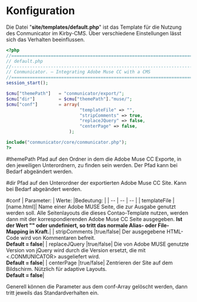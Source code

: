 # Konfiguration
Die Datei "**site/templates/default.php**" ist das Template für die Nutzung des Conmunicator im Kirby-CMS. Über verschiedene Einstellungen lässt sich das Verhalten beeinflussen.

```php
<?php
//==================================================================================
// default.php
//----------------------------------------------------------------------------------
// Conmunicator. – Integrating Adobe Muse CC with a CMS
//==================================================================================
session_start();

$cmu["themePath"] 	= "conmunicator/export/";
$cmu["dir"] 		= $cmu["themePath"]."muse/";
$cmu["conf"] 		= array(
							"templateFile" => "",
							"stripComments" => true,
							"replaceJQuery"	=> false,
                            "centerPage" => false,
						);

include("conmunicator/core/conmunicator.php");
?>
```
#themePath
Pfad auf den Ordner in dem die Adobe Muse CC Exporte, in den jeweiligen Unterordnern, zu finden sein werden. Der Pfad kann bei Bedarf abgeändert werden.

#dir
Pfad auf den Unterordner der exportierten Adobe Muse CC Site. Kann bei Bedarf abgeändert werden.

#conf
| Parameter: | Werte: |Bedeutung: |
| -- | -- | -- |
| templateFile |[name.html]| Name einer Adobe MUSE Seite, die zur Ausgabe genutzt werden soll. Alle Seitenlayouts die dieses Contao-Template nutzen, werden dann mit der korrespondierenden Adobe Muse CC Seite ausgegeben. **Ist der Wert "" oder undefiniert, so tritt das normale Alias- oder File-Mapping in Kraft.**|
| stripComments |true/false| Der ausgegebene HTML-Code wird von Kommentaren befreit.<br>**Default = false**|
| replaceJQuery |true/false| Die von Adobe MUSE genutzte Version von jQuery wird durch die Version ersetzt, die mit <.CONMUNICATOR> ausgeliefert wird.<br>**Default = false**|
| centerPage |true/false| Zentrieren der Site auf dem Bildschirm. Nützlich für adaptive Layouts.<br>**Default = false**|

Generell können die Parameter aus dem conf-Array gelöscht werden, dann tritt jeweils das Standardverhalten ein.


